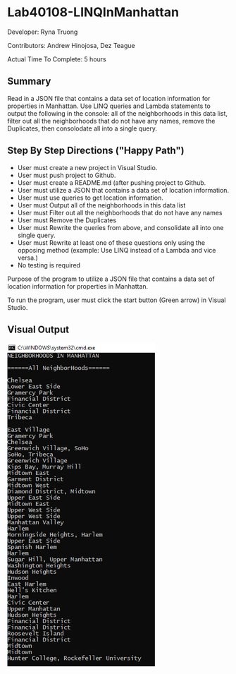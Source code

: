 # Lab40108-LINQInManhattan

Developer: Ryna Truong

Contributors: Andrew Hinojosa, Dez Teague

Actual Time To Complete: 5 hours

## Summary
Read in a JSON file that contains a data set of location information for properties in Manhattan. Use LINQ queries and Lambda statements to output the following in the console: all of the neighborhoods in this data list, filter out all the neighborhoods that do not have any names, remove the Duplicates, then consolodate all into a single query.

## Step By Step Directions ("Happy Path")

* User must create a new project in Visual Studio. 
* User must push project to Github.
* User must create a README.md (after pushing project to Github.
* User must utilize a JSON that contains a data set of location information.
* User must use queries to get location information.
* User must Output all of the neighborhoods in this data list
* User must Filter out all the neighborhoods that do not have any names
* User must Remove the Duplicates
* User must Rewrite the queries from above, and consolidate all into one single query.
* User must Rewrite at least one of these questions only using the opposing method (example: Use LINQ instead of a Lambda and vice versa.)
* No testing is required

Purpose of the program to utilize a JSON file that contains a data set of location information for properties in Manhattan.

To run the program, user must click the start button (Green arrow) in Visual Studio.

## Visual Output 

![Lab40108](https://github.com/rynnnaa/Lab-08-iLinq-in-manhattan/blob/master/Capture.PNG)
